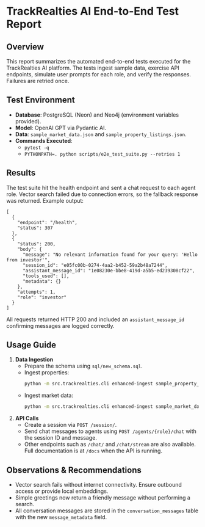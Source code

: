 # TrackRealties AI End-to-End Test Report

## Overview
This report summarizes the automated end-to-end tests executed for the TrackRealties AI platform. The tests ingest sample data, exercise API endpoints, simulate user prompts for each role, and verify the responses. Failures are retried once.

## Test Environment
- **Database**: PostgreSQL (Neon) and Neo4j (environment variables provided).
- **Model**: OpenAI GPT via Pydantic AI.
- **Data**: `sample_market_data.json` and `sample_property_listings.json`.
- **Commands Executed**:
  - `pytest -q`
  - `PYTHONPATH=. python scripts/e2e_test_suite.py --retries 1`

## Results
The test suite hit the health endpoint and sent a chat request to each agent role. Vector search failed due to connection errors, so the fallback response was returned. Example output:

```
[
  {
    "endpoint": "/health",
    "status": 307
  },
  {
    "status": 200,
    "body": {
      "message": "No relevant information found for your query: 'Hello from investor'",
      "session_id": "e05fc00b-0274-4aa2-b452-59a2b48a7244",
      "assistant_message_id": "1e08230e-bbe8-419d-a5b5-ed239308cf22",
      "tools_used": [],
      "metadata": {}
    },
    "attempts": 1,
    "role": "investor"
  }
]
```

All requests returned HTTP 200 and included an `assistant_message_id` confirming messages are logged correctly.

## Usage Guide
1. **Data Ingestion**
   - Prepare the schema using `sql/new_schema.sql`.
   - Ingest properties:
     ```bash
     python -m src.trackrealties.cli enhanced-ingest sample_property_listings.json --data-type property
     ```
   - Ingest market data:
     ```bash
     python -m src.trackrealties.cli enhanced-ingest sample_market_data.json --data-type market
     ```
2. **API Calls**
   - Create a session via `POST /session/`.
   - Send chat messages to agents using `POST /agents/{role}/chat` with the session ID and message.
   - Other endpoints such as `/chat/` and `/chat/stream` are also available. Full documentation is at `/docs` when the API is running.

## Observations & Recommendations
- Vector search fails without internet connectivity. Ensure outbound access or provide local embeddings.
- Simple greetings now return a friendly message without performing a search.
- All conversation messages are stored in the `conversation_messages` table with the new `message_metadata` field.

